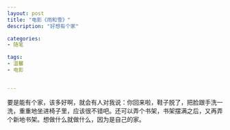 ```yaml
---
layout: post
title: "电影《雨和雪》"
description: "好想有个家"

categories:
- 随笔

tags:
- 温馨
- 电影


---
```


要是能有个家，该多好啊，就会有人对我说：你回来啦，鞋子脱了，把脸跟手洗一洗，重重地坐进椅子里，应该很不错吧。还可以弄个书架，书架摆满之后，又再弄个新地书架。想做什么就做什么，因为是自己的家。








